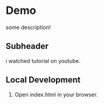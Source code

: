 # Demo

some description!

## Subheader

i watched tutorial on youtube.

## Local Development

1. Open index.html in your browser.